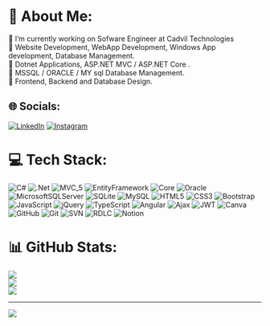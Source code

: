 # 💫 About Me:
🔭 I’m currently working on Sofware Engineer at Cadvil Technologies<br>🤝 Website Development, WebApp Development, Windows App development, Database Management.<br>🤝 Dotnet Applications, ASP.NET MVC / ASP.NET Core .<br>🤝 MSSQL / ORACLE / MY sql Database Management. <br>🤝 Frontend, Backend and Database Design.

## 🌐 Socials:
[![LinkedIn](https://img.shields.io/badge/LinkedIn-%230077B5.svg?logo=linkedin&logoColor=white)](https://linkedin.com/in/www.linkedin.com/in/abdul-jabeer-k-a-521487154) 
[![Instagram](https://img.shields.io/badge/Instagram-%2fe7d10.svg?logo=instagram&logoColor=white)](https://www.instagram.com/abduljabeerka) 

# 💻 Tech Stack:
![C#](https://img.shields.io/badge/c%23-%23239120.svg?style=for-the-badge&logo=csharp&logoColor=white) ![.Net](https://img.shields.io/badge/.NET-5C2D91?style=for-the-badge&logo=.net&logoColor=white) ![MVC_5](https://img.shields.io/badge/MVC_5-284DA3?style=for-the-badge&logo=.net&logoColor=white) ![EntityFramework](https://img.shields.io/badge/Entity_Framework-284DA3?style=for-the-badge&logo=.net&logoColor=white) ![Core](https://img.shields.io/badge/Core-5C2D91?style=for-the-badge&logo=.net&logoColor=white) ![Oracle](https://img.shields.io/badge/Oracle-F80000?style=for-the-badge&logo=oracle&logoColor=white) ![MicrosoftSQLServer](https://img.shields.io/badge/Microsoft%20SQL%20Server-CC2927?style=for-the-badge&logo=microsoft%20sql%20server&logoColor=white) ![SQLite](https://img.shields.io/badge/sqlite-%2307405e.svg?style=for-the-badge&logo=sqlite&logoColor=white) ![MySQL](https://img.shields.io/badge/mysql-4479A1.svg?style=for-the-badge&logo=mysql&logoColor=white) ![HTML5](https://img.shields.io/badge/html5-%23E34F26.svg?style=for-the-badge&logo=html5&logoColor=white) ![CSS3](https://img.shields.io/badge/css3-%231572B6.svg?style=for-the-badge&logo=css3&logoColor=white) ![Bootstrap](https://img.shields.io/badge/bootstrap-%238511FA.svg?style=for-the-badge&logo=bootstrap&logoColor=white) ![JavaScript](https://img.shields.io/badge/javascript-%23323330.svg?style=for-the-badge&logo=javascript&logoColor=%23F7DF1E) ![jQuery](https://img.shields.io/badge/jquery-%230769AD.svg?style=for-the-badge&logo=jquery&logoColor=white) ![TypeScript](https://img.shields.io/badge/typescript-%23007ACC.svg?style=for-the-badge&logo=typescript&logoColor=white) ![Angular](https://img.shields.io/badge/angular-%23DD0031.svg?style=for-the-badge&logo=angular&logoColor=white) ![Ajax](https://img.shields.io/badge/Ajax-7B5A26?style=for-the-badge&logo=ajax&logoColor=white) ![JWT](https://img.shields.io/badge/JWT-black?style=for-the-badge&logo=JSON%20web%20tokens) ![Canva](https://img.shields.io/badge/Canva-%2300C4CC.svg?style=for-the-badge&logo=Canva&logoColor=white) ![GitHub](https://img.shields.io/badge/github-%23121011.svg?style=for-the-badge&logo=github&logoColor=white) ![Git](https://img.shields.io/badge/git-%23F05033.svg?style=for-the-badge&logo=git&logoColor=white) ![SVN](https://img.shields.io/badge/SVN-D8A85C?style=for-the-badge&logo=CICD&logoColor=white) ![RDLC](https://img.shields.io/badge/RDLC_rEPORT-BA8B3E?style=for-the-badge&logo=.net&logoColor=white) ![Notion](https://img.shields.io/badge/Notion-%23000000.svg?style=for-the-badge&logo=notion&logoColor=white)
# 📊 GitHub Stats:
![](https://github-readme-stats.vercel.app/api?username=JabirCK&theme=dark&hide_border=false&include_all_commits=false&count_private=false)<br/>
![](https://github-readme-streak-stats.herokuapp.com/?user=JabirCK&theme=dark&hide_border=false)<br/>
![](https://github-readme-stats.vercel.app/api/top-langs/?username=JabirCK&theme=dark&hide_border=false&include_all_commits=false&count_private=false&layout=compact)

---
[![](https://visitcount.itsvg.in/api?id=JabirCK&icon=0&color=0)](https://visitcount.itsvg.in)

<!-- Proudly created with GPRM ( https://gprm.itsvg.in ) -->
